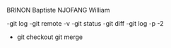 BRINON Baptiste NJOFANG William

-git log
-git remote -v
-git status
-git diff
-git log -p -2
- git  checkout 
git merge